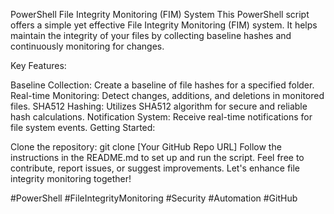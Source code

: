 PowerShell File Integrity Monitoring (FIM) System
This PowerShell script offers a simple yet effective File Integrity Monitoring (FIM) system. It helps maintain the integrity of your files by collecting baseline hashes and continuously monitoring for changes.

Key Features:

Baseline Collection: Create a baseline of file hashes for a specified folder.
Real-time Monitoring: Detect changes, additions, and deletions in monitored files.
SHA512 Hashing: Utilizes SHA512 algorithm for secure and reliable hash calculations.
Notification System: Receive real-time notifications for file system events.
Getting Started:

Clone the repository: git clone [Your GitHub Repo URL]
Follow the instructions in the README.md to set up and run the script.
Feel free to contribute, report issues, or suggest improvements. Let's enhance file integrity monitoring together!

#PowerShell #FileIntegrityMonitoring #Security #Automation #GitHub
